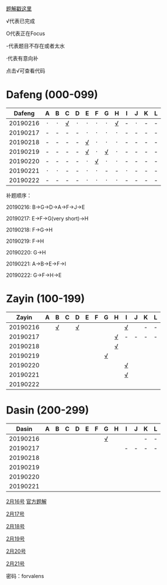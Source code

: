 
[题解戳这里](https://github.com/Dafenghh/Training_Summary/blob/master/2019%E5%AF%92%E5%81%87%E9%9B%86%E8%AE%AD%E9%A2%98%E8%A7%A3.md)


√代表已完成

O代表正在Focus

-代表题目不存在或者太水

·代表有意向补

点击√可查看代码


# Dafeng (000-099)

Dafeng  |   A    |   B    |   C    |   D    |   E    |   F    |   G    |   H    |   I    |   J    |   K    |   L
:------:|:------:|:------:|:------:|:------:|:------:|:------:|:------:|:------:|:------:|:------:|:------:|:------:
20190216|   ·    |   ·    |[√][001]|  ·     |   ·    |   ·    |    ·   |[√][002]|    -   |   ·    |   -    |-   
20190217|   -    |   -    |   -    |   -    |   ·    |   ·    |    ·   |   ·    |    -   |   -    |   -    |-
20190218|   -    |   -    |   -    |   -    |[√][003]|   ·    |    ·   |   ·    |    -   |   -    |   -    |-
20190219|   -    |   -    |   -    |   -    |[√][004]|   ·    |[√][005]|   ·    |    -   |   -    |   -    |-
20190220|   -    |   -    |   -    |   -    |   ·    |[√][006]|   ·    |   ·    |    -   |   -    |   -    |-
20190221|   ·    |   ·    |   -    |   -    |   ·    |  ·     |   -    |   -    |    ·   |   -    |   -    |-
20190222|   -    |   -    |   -    |   -    |   ·    |  ·     |   ·    |   ·    |    -   |   -    |   -    |-

补题顺序：

20190216: B->G->D->A->F->J->E

20190217: E->F->G(very short)->H

20190218: F->G->H

20190219: F->H

20190220: G->H

20190221: A->B->E->F->I

20190222: G->F->H->E

[001]: https://github.com/Dafenghh/Training_Summary/blob/master/code/20190216/C_dafeng.cpp
[002]: https://github.com/Dafenghh/Training_Summary/blob/master/code/20190216/H_dafeng.cpp
[003]: https://github.com/Dafenghh/Training_Summary/blob/master/code/20190218/E_dafeng.cpp
[004]: https://github.com/Dafenghh/Training_Summary/blob/master/code/20190219/E_dafeng.cpp
[005]: https://github.com/Dafenghh/Training_Summary/blob/master/code/20190219/G_dafeng.cpp
[006]: https://github.com/Dafenghh/Training_Summary/blob/master/code/20190220/F_dafeng.cpp


# Zayin (100-199)

Zayin   |   A    |   B    |   C    |   D    |   E    |   F    |   G    |   H    |   I    |   J    |   K    |   L
:------:|:------:|:------:|:------:|:------:|:------:|:------:|:------:|:------:|:------:|:------:|:------:|:------:
20190216|        |[√][102]|        |[√][100]|        |        |        |        |[√][101]|        |   -    |-   
20190217|        |        |        |        |        |        |        |[√][103]|    -   |   -    |   -    |-
20190218|        |        |        |        |        |        |        |[√][104]|        |        |        |
20190219|        |        |        |        |        |        |[√][106]|        |        |        |        |
20190220|        |        |        |        |        |        |        |        |[√][105]|        |        |
20190221|        |        |        |        |        |        |        |        |[√][107]|        |        |
20190222|        |        |        |        |        |        |        |        |        |        |        |

[100]: https://github.com/Dafenghh/Training_Summary/blob/master/code/20190216/D_zayin.cpp
[101]: https://github.com/Dafenghh/Training_Summary/blob/master/code/20190216/I_zayin.cpp
[102]: https://github.com/Dafenghh/Training_Summary/blob/master/code/20190216/B_zayin.cpp
[103]: https://github.com/Dafenghh/Training_Summary/blob/master/code/20190217/H_Zayin.cpp
[104]: https://github.com/Dafenghh/Training_Summary/blob/master/code/20190218/H_Zayin.cpp
[105]: https://github.com/Dafenghh/Training_Summary/blob/master/code/20190220/H_Zayin.cpp
[106]: https://github.com/Dafenghh/Training_Summary/blob/master/code/20190219/G_Zayin.cpp
[107]: https://github.com/Dafenghh/Training_Summary/blob/master/code/20190221/I_Zayin.cpp


# Dasin (200-299)

Dasin   |   A    |   B    |   C    |   D    |   E    |   F    |   G    |   H    |   I    |   J    |   K    |   L
:------:|:------:|:------:|:------:|:------:|:------:|:------:|:------:|:------:|:------:|:------:|:------:|:------:
20190216|        |        |        |        |        |        |[√][200]|        |        |        |   -    |-   
20190217|        |        |        |        |        |        |        |        |    -   |   -    |   -    |-
20190218|        |        |        |        |        |        |        |        |        |        |        |
20190219|        |        |        |        |        |        |        |        |        |        |        |
20190220|        |        |        |        |        |        |        |        |        |        |        |
20190221|        |        |        |        |        |        |        |        |        |        |        |

[200]: https://github.com/Dafenghh/Training_Summary/blob/master/code/20190216/G_dasin.cpp


[2月16号](https://vjudge.net/contest/283465) [官方题解](http://bubblecup.org/Content/Media/Booklet2018.pdf)

[2月17号](https://vjudge.net/contest/283466)

[2月18号](https://vjudge.net/contest/283467)

[2月19号](https://vjudge.net/contest/283468)

[2月20号](https://vjudge.net/contest/283469)

[2月21号](https://vjudge.net/contest/283637)

密码：forvalens
